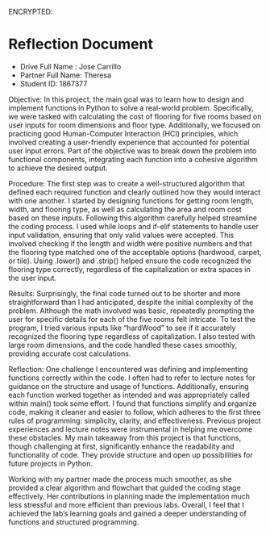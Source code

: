 ENCRYPTED:
#  Reflection Document

* Drive Full Name  : Jose Carrillo
* Partner Full Name: Theresa
* Student ID: 1867377

Objective:
In this project, the main goal was to learn how to design and implement functions in Python to solve a real-world problem. Specifically, we were tasked with calculating the cost of flooring for five rooms based on user inputs for room dimensions and floor type. Additionally, we focused on practicing good Human-Computer Interaction (HCI) principles, which involved creating a user-friendly experience that accounted for potential user input errors. Part of the objective was to break down the problem into functional components, integrating each function into a cohesive algorithm to achieve the desired output.

Procedure:
The first step was to create a well-structured algorithm that defined each required function and clearly outlined how they would interact with one another. I started by designing functions for getting room length, width, and flooring type, as well as calculating the area and room cost based on these inputs. Following this algorithm carefully helped streamline the coding process. I used while loops and if-elif statements to handle user input validation, ensuring that only valid values were accepted. This involved checking if the length and width were positive numbers and that the flooring type matched one of the acceptable options (hardwood, carpet, or tile). Using .lower() and .strip() helped ensure the code recognized the flooring type correctly, regardless of the capitalization or extra spaces in the user input.

Results:
Surprisingly, the final code turned out to be shorter and more straightforward than I had anticipated, despite the initial complexity of the problem. Although the math involved was basic, repeatedly prompting the user for specific details for each of the five rooms felt intricate. To test the program, I tried various inputs like “hardWood” to see if it accurately recognized the flooring type regardless of capitalization. I also tested with large room dimensions, and the code handled these cases smoothly, providing accurate cost calculations.

Reflection:
One challenge I encountered was defining and implementing functions correctly within the code. I often had to refer to lecture notes for guidance on the structure and usage of functions. Additionally, ensuring each function worked together as intended and was appropriately called within main() took some effort. I found that functions simplify and organize code, making it cleaner and easier to follow, which adheres to the first three rules of programming: simplicity, clarity, and effectiveness. Previous project experiences and lecture notes were instrumental in helping me overcome these obstacles. My main takeaway from this project is that functions, though challenging at first, significantly enhance the readability and functionality of code. They provide structure and open up possibilities for future projects in Python.

Working with my partner made the process much smoother, as she provided a clear algorithm and flowchart that guided the coding stage effectively. Her contributions in planning made the implementation much less stressful and more efficient than previous labs. Overall, I feel that I achieved the lab’s learning goals and gained a deeper understanding of functions and structured programming.








